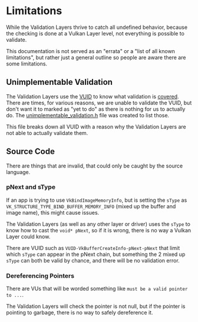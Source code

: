 # Limitations

While the Validation Layers thrive to catch all undefined behavior, because the checking is done at a Vulkan Layer level, not everything is possible to validate.

This documentation is not served as an "errata" or a "list of all known limitations", but rather just a general outline so people are aware there are some limitations.

## Unimplementable Validation

The Validation Layers use the [VUID](https://github.com/KhronosGroup/Vulkan-Guide/blob/main/chapters/validation_overview.adoc#valid-usage-id-vuid) to know what validation is [covered](https://vulkan.lunarg.com/doc/sdk/latest/windows/validation_error_database.html). There are times, for various reasons, we are unable to validate the VUID, but don't want it to marked as "yet to do" as there is nothing for us to actually do. The [unimplementable_validation.h](../layers/error_message/unimplementable_validation.h) file was created to list those.

This file breaks down all VUID with a reason why the Validation Layers are not able to actually validate them.

## Source Code

There are things that are invalid, that could only be caught by the source language.

### pNext and sType

If an app is trying to use `VkBindImageMemoryInfo`, but is setting the `sType` as `VK_STRUCTURE_TYPE_BIND_BUFFER_MEMORY_INFO` (mixed up the buffer and image name), this might cause issues.

The Validation Layers (as well as any other layer or driver) uses the `sType` to know how to cast the `void* pNext`, so if it is wrong, there is no way a Vulkan Layer could know.

There are VUID such as `VUID-VkBufferCreateInfo-pNext-pNext` that limit which `sType` can appear in the pNext chain, but something the 2 mixed up `sType` can both be valid by chance, and there will be no validation error.

### Dereferencing Pointers

There are VUs that will be worded something like `must be a valid pointer to ...`.

The Validation Layers will check the pointer is not null, but if the pointer is pointing to garbage, there is no way to safely dereference it.